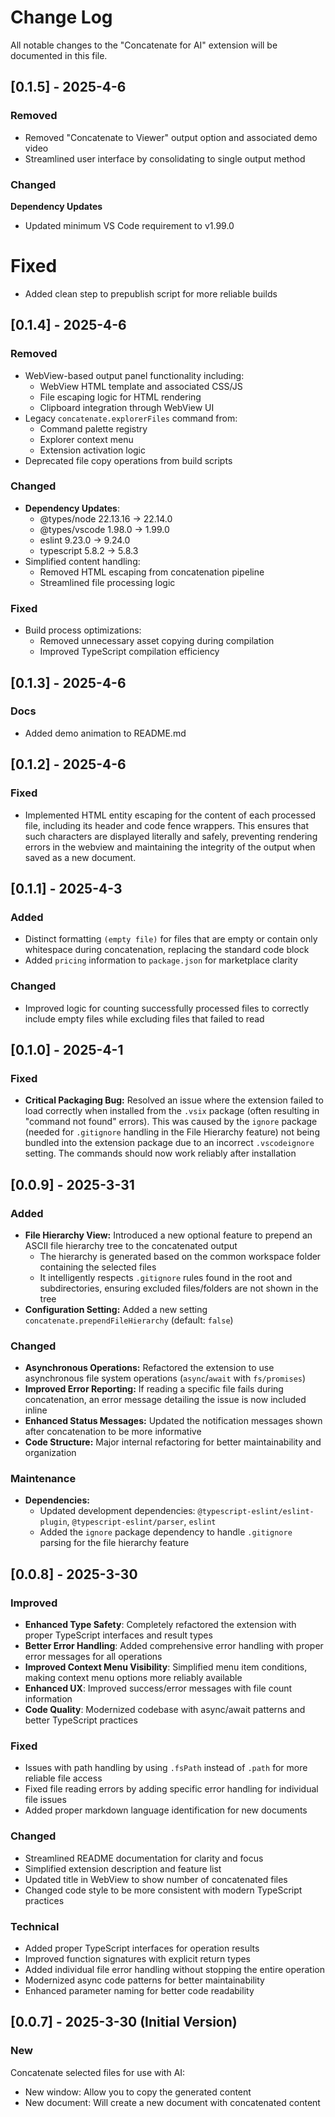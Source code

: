 # Change Log

All notable changes to the "Concatenate for AI" extension will be documented in this file.

## [0.1.5] - 2025-4-6

### Removed
- Removed "Concatenate to Viewer" output option and associated demo video  
- Streamlined user interface by consolidating to single output method  

### Changed
**Dependency Updates**  
- Updated minimum VS Code requirement to v1.99.0  

# Fixed
- Added clean step to prepublish script for more reliable builds   

## [0.1.4] - 2025-4-6

### Removed
- WebView-based output panel functionality including:
  - WebView HTML template and associated CSS/JS
  - File escaping logic for HTML rendering
  - Clipboard integration through WebView UI
- Legacy `concatenate.explorerFiles` command from:
  - Command palette registry
  - Explorer context menu
  - Extension activation logic
- Deprecated file copy operations from build scripts

### Changed
- **Dependency Updates**:
  - @types/node 22.13.16 → 22.14.0
  - @types/vscode 1.98.0 → 1.99.0
  - eslint 9.23.0 → 9.24.0
  - typescript 5.8.2 → 5.8.3
- Simplified content handling:
  - Removed HTML escaping from concatenation pipeline
  - Streamlined file processing logic

### Fixed
- Build process optimizations:
  - Removed unnecessary asset copying during compilation
  - Improved TypeScript compilation efficiency

## [0.1.3] - 2025-4-6

### Docs

-   Added demo animation to README.md

## [0.1.2] - 2025-4-6

### Fixed

-   Implemented HTML entity escaping for the content of each processed file, including its header and code fence wrappers. This ensures that such characters are displayed literally and safely, preventing rendering errors in the webview and maintaining the integrity of the output when saved as a new document.

## [0.1.1] - 2025-4-3

### Added

-   Distinct formatting `(empty file)` for files that are empty or contain only whitespace during concatenation, replacing the standard code block
-   Added `pricing` information to `package.json` for marketplace clarity

### Changed

-   Improved logic for counting successfully processed files to correctly include empty files while excluding files that failed to read

## [0.1.0] - 2025-4-1

### Fixed

- **Critical Packaging Bug:** Resolved an issue where the extension failed to load correctly when installed from the `.vsix` package (often resulting in "command not found" errors). This was caused by the `ignore` package (needed for `.gitignore` handling in the File Hierarchy feature) not being bundled into the extension package due to an incorrect `.vscodeignore` setting. The commands should now work reliably after installation

## [0.0.9] - 2025-3-31

### Added

- **File Hierarchy View:** Introduced a new optional feature to prepend an ASCII file hierarchy tree to the concatenated output
    - The hierarchy is generated based on the common workspace folder containing the selected files
    - It intelligently respects `.gitignore` rules found in the root and subdirectories, ensuring excluded files/folders are not shown in the tree
- **Configuration Setting:** Added a new setting `concatenate.prependFileHierarchy` (default: `false`)

### Changed

- **Asynchronous Operations:** Refactored the extension to use asynchronous file system operations (`async`/`await` with `fs/promises`)
- **Improved Error Reporting:** If reading a specific file fails during concatenation, an error message detailing the issue is now included inline
- **Enhanced Status Messages:** Updated the notification messages shown after concatenation to be more informative
- **Code Structure:** Major internal refactoring for better maintainability and organization

### Maintenance

- **Dependencies:**
    - Updated development dependencies: `@typescript-eslint/eslint-plugin`, `@typescript-eslint/parser`, `eslint`
    - Added the `ignore` package dependency to handle `.gitignore` parsing for the file hierarchy feature

## [0.0.8] - 2025-3-30

### Improved

- **Enhanced Type Safety**: Completely refactored the extension with proper TypeScript interfaces and result types
- **Better Error Handling**: Added comprehensive error handling with proper error messages for all operations
- **Improved Context Menu Visibility**: Simplified menu item conditions, making context menu options more reliably available
- **Enhanced UX**: Improved success/error messages with file count information
- **Code Quality**: Modernized codebase with async/await patterns and better TypeScript practices

### Fixed

- Issues with path handling by using `.fsPath` instead of `.path` for more reliable file access
- Fixed file reading errors by adding specific error handling for individual file issues
- Added proper markdown language identification for new documents

### Changed

- Streamlined README documentation for clarity and focus
- Simplified extension description and feature list
- Updated title in WebView to show number of concatenated files
- Changed code style to be more consistent with modern TypeScript practices

### Technical

- Added proper TypeScript interfaces for operation results
- Improved function signatures with explicit return types
- Added individual file error handling without stopping the entire operation
- Modernized async code patterns for better maintainability
- Enhanced parameter naming for better code readability

## [0.0.7] - 2025-3-30 (Initial Version)

### New

Concatenate selected files for use with AI:

- New window: Allow you to copy the generated content
- New document: Will create a new document with concatenated content

